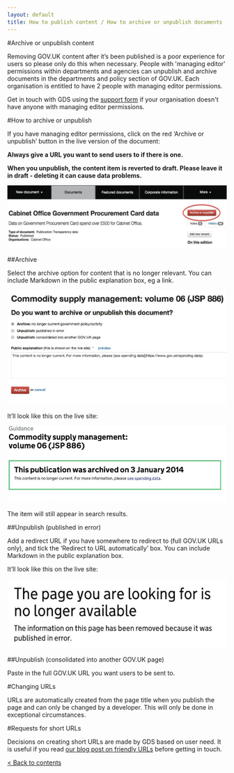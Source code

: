 ```yaml
---
layout: default
title: How to publish content / How to archive or unpublish documents
---
```


#Archive or unpublish content

Removing GOV.UK content after it’s been published is a poor experience for users so please only do this when necessary. People with 'managing editor' permissions within departments and agencies can unpublish and archive documents in the departments and policy section of GOV.UK. Each organisation is entitled to have 2 people with managing editor permissions.

Get in touch with GDS using the [support form](https://gov.uk/support/internal) if your organisation doesn't have anyone with managing editor permissions.

#How to archive or unpublish

If you have managing editor permissions, click on the red ‘Archive or unpublish’ button in the live version of the document:

**Always give a URL you want to send users to if there is one.**

**When you unpublish, the content item is reverted to draft. Please leave it in draft - deleting it can cause data problems.**

![Archive button](archive-button.png)

##Archive

Select the archive option for content that is no longer relevant. You can include Markdown in the public explanation box, eg a link. 

![Explanation box](explanation-box.png)

It’ll look like this on the live site:

![Archived](archived.png)

The item will still appear in search results.

##Unpublish (published in error)

Add a redirect URL if you have somewhere to redirect to (full GOV.UK URLs only), and tick the ‘Redirect to URL automatically’ box. 
You can include Markdown in the public explanation box. 

It’ll look like this on the live site:

![Published in error](published-in-error.png)

##Unpublish (consolidated into another GOV.UK page)

Paste in the full GOV.UK URL you want users to be sent to.

#Changing URLs

URLs are automatically created from the page title when you publish the page and can only be changed by a developer. This will only be done in exceptional circumstances.

#Requests for short URLs

Decisions on creating short URLs are made by GDS based on user need. It is useful if you read [our blog post on friendly URLs](http://inside-inside-gov.tumblr.com/post/47775179301/short-urls-for-organisations-profile-pages) before getting in touch.

[< Back to contents](http://alphagov.github.io/inside-government-admin-guide/)
